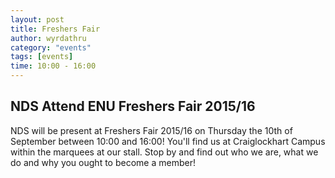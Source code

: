 ```yaml
---
layout: post
title: Freshers Fair
author: wyrdathru
category: "events"
tags: [events]
time: 10:00 - 16:00
---
```

## NDS Attend ENU Freshers Fair 2015/16
NDS will be present at Freshers Fair 2015/16 on Thursday the 10th of September between 10:00 and 16:00! You'll find us at Craiglockhart Campus within the marquees at our stall. Stop by and find out who we are, what we do and why you ought to become a member!